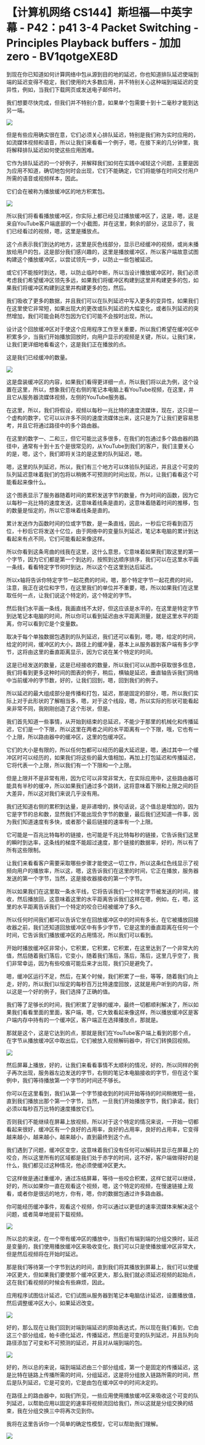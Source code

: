 # 【计算机网络 CS144】斯坦福—中英字幕 - P42：p41 3-4 Packet Switching - Principles Playback buffers - 加加zero - BV1qotgeXE8D

到现在你已知道如何计算网络中包从源到目的地的延迟，你也知道排队延迟使端到端的延迟变得不稳定，我们使用的大多数应用，并不特别关心这种端到端延迟的变异性，例如，当我们下载网页或发送电子邮件时。

我们想要尽快完成，但我们并不特别介意，如果单个包需要十到十二毫秒才能到达另一端。

![](img/8d2a90c21d81104dda36314d817b6f64_1.png)

但是有些应用确实很在意，它们必须关心排队延迟，特别是我们称为实时应用的，如流媒体视频和语音，所以让我们来看看一个例子，嗯，在接下来的几分钟里，我将解释排队延迟如何使这些应用困难。

它作为排队延迟的一个好例子，并解释我们如何在实践中减轻这个问题，主要是因为应用不知道，确切地包何时会出现，它们不能确定，它们将能够在时间交付用户所需的语音或视频样本，因此。

它们会在被称为播放缓冲区的地方积累包。

![](img/8d2a90c21d81104dda36314d817b6f64_3.png)

所以我们将看看播放缓冲区，你实际上都已经见过播放缓冲区了，这是，嗯，这是来自YouTube客户端底部的一个小截图，并在这里，剩余的部分，这显示了，我们已经看过的视频，嗯，这里是播放点。

这个点表示我们到达的地方，这里是灰色线部分，显示已经缓冲的视频，或尚未播放给用户的包，这是部分我们感兴趣的，这里是播放缓冲区，所以客户端故意试图构建这个播放缓冲区，以尝试领先一步，以防止一些包被延迟。

或它们不能按时到达，嗯，以防止临时中断，所以当设计播放缓冲区时，我们必须考虑我们希望缓冲区领先多远，如果我们将缓冲区构建到这里并构建更多的包，如果我们将缓冲区构建到这里并构建更多的包，然后。

我们吸收了更多的数据，并且我们可以在队列延迟中写入更多的变异性，如果我们在这里使它非常短，如果出现大的更改或队列延迟的大幅变化，或者队列延迟的突然增加，我们可能会耗尽包因为它们可能不会按时出现，所以。

设计这个回放缓冲区对于使这个应用程序工作至关重要，所以我们希望在缓冲区中积累多少，当我们开始播放回放时，向用户显示的视频是关键，所以，让我们来，让我们更详细地看看这个，这是我们正在播放的点。

这是我们已经缓冲的数量。

![](img/8d2a90c21d81104dda36314d817b6f64_5.png)

这是盘装缓冲区的内容，如果我们看得更详细一点，所以我们将以此为例，这个设置在这里，所以，想象我们在右侧的笔记本电脑上看YouTube视频，在这里，并且它从服务器流媒体视频，左侧的YouTube服务器。

在这里，所以，我们将假设，视频以每秒一兆比特的速度流媒体，现在，这只是一个虚构的数字，它可以以许多不同的速度流媒体出来，这只是为了让我们更容易思考，并且它将通过路径中的多个路由器。

在这里的数字一、二和三，但它可能比这多很多，在我们的包通过多个路由器的路径中，通常有十到十五个是很常见的，从YouTube到我们的客户，我们主要关心的是，嗯，这个，我们即将关注的是这里的队列延迟，嗯。

嗯，这里的队列延迟，所以，我们有三个地方可以体验队列延迟，并且这个可变的队列延迟意味着我们的包将以稍微不可预测的时间出现，所以，让我们看看这个可能看起来像什么。

这个图表显示了服务器随着时间的累积发送字节的数量，作为时间的函数，因为它以每秒一兆比特的速度发送，这意味着线条是直的，这意味着随着时间的推移，包的数量是恒定的，所以它意味着线条是直的。

累计发送作为函数时间的位或字节数，是一条直线，因此，一秒后它将看到百万位，十秒后它将发送十亿位，由于网络中的变量队列延迟，笔记本电脑的累计到达看起来有点不同，它们可能看起来像这样。

所以你看到这条弯曲的线我在这里，这什么意思，它意味着如果我们取这里的第一个字节，因为它们都是第一个到达的，按照到达顺序排序，我们可以在这里水平画一条线，看看特定字节何时到达，所以这个在这里到达后延迟。

所以x轴将告诉你特定字节一起花费的时间，嗯，那个特定字节一起花费的时间，注意，我正在说位和字节，在这里我们的单位并不重要，嗯，所以如果我们在这里取任何一点，让我们说这个特定的，这个特定的字节。

然后我们水平画一条线，我画直线不太好，但这应该是水平的，在这里是特定字节到达笔记本电脑的时间，所以你可以看到延迟由水平距离测量，就是这里水平的距离，你可以看到它是个变量数。

取决于每个单独数据包遇到的队列延迟，我们还可以看到，嗯，嗯，给定的时间，给定的时间，缓冲区的大小，路径上的缓冲量，基本上从服务器到客户端有多少字节，这将由这里的垂直距离显示，因为它说在某个特定的时间。

这是已经发送的数量，这是已经接收的数量，所以我们可以从图中获取很多信息，我们将看到更多这种时间的图表的例子，稍后，横轴是延迟，垂直轴告诉我们网络中当前缓冲的字节数，好的，让我们回到，嗯，回到我们的例子。

所以延迟的最大组成部分是传播和打包，延迟，那是固定的部分，嗯，所以我们实际上对于此形状的了解相当多，嗯，对于这个线段，嗯，所以实际的形状可能看起来非常不同，我刚刚创造了这个形状，但是。

我们首先知道一些事情，从开始到结束的总延迟，不能少于那里的机械化和传播延迟，它们是一个下限，所以这里在两者之间的水平距离有一个下限，哦，它也有一个上限，所以路由器中的缓冲区，这里的包缓冲区。

它们的大小是有限的，所以任何包都可以经历的最大延迟是，嗯，通过其中一个缓冲区时可以经历的，如果我们将这些的最大值相加，再加上打包延迟和传播延迟，它将代表一个上限，所以我们有一个下限和一个上限。

但是上限并不是非常有用，因为它可以非常非常大，在实际应用中，这些路由器可能具有半秒的缓冲，所以如果我们通过多个跳转，这将意味着下限和上限之间的巨大差异，所以这对我们来说几乎没有用。

我们还知道右侧的累积到达量，是非递增的，换句话说，这个值总是增加的，因为它是字节的总和数，显然我们不能出现负字节的数量，最后我们还知道一件事，因为我们知道速度有多快，或者那个最后链接的速率有一个上限。

它可能是一百兆比特每秒的链接，也可能是千兆比特每秒的链接，它告诉我们这里的瞬时到达率，这条线的梯度不能超过速度，那个链接的数据率，好的，所以有了所有这些限制。

让我们来看看客户需要采取哪些步骤才能使这一切工作，所以这条红色线显示了视频向用户的播放率，所以这，嗯，这告诉我们在这里的时间，它正在播放，服务器发送的第一个字节，当然，这是接收器接收的第一个字节。

所以如果我们在这里取一条水平线，它将告诉我们一个特定字节被发送的时间，接收，然后播放回，这意味着这里的水平距离告诉我们这样在嗯，例如，在，嗯，这里的水平距离告诉我们一个特定的咬合已经被缓冲了多久。

所以任何时间我们都可以告诉它坐在回放缓冲区中的时间有多长，在它被播放回接收器之前，我们还知道回放缓冲区中有多少字节，它是这里的垂直距离在任何一个时间，它告诉我们播放缓冲区的占用情况，所以我们可以看到。

开始时播放缓冲区非常小，它积累，它积累，它积累，在这里达到了一个非常大的值，然后随着我们落后，它变小，随着我们落后，落后，落后，这里几乎空了，我们非常幸运，因为有些咬痕可能后来才出现，我们只是避免了。

嗯，缓冲区运行不足，然后，在某个时候，我们积累了一些，等等，随着我们向上走，好的，所以我们以恒定的每秒百万比特速度回放，这就是用户听到的内容，所以这是一个好的例子，我们选择了正确的值。

我们等了足够长的时间，我们积累了足够的缓冲，最终一切都顺利解决了，所以如果我们看看里面的里面，客户端，嗯，它大致看起来像这样，所以播放缓冲区是客户端内存中持有的一个缓冲区，客户端正在选择播放点，那就是。

那就是这个，这是它达到的点，那就是我们在YouTube客户端上看到的那个点，在字节从播放缓冲区中取出后，它们被放入视频解码器中，将它们转换回视频。



![](img/8d2a90c21d81104dda36314d817b6f64_7.png)

然后屏幕上播放，好的，让我们来看看事情不太顺利的情况，好的，所以同样的例子再次出现，服务器左边发送的字节，右侧的笔记本电脑接收的字节，但在这个案例中，我们等待播放第一个字节的时间还不够长。

你可以在这里看到，我们从第一个字节接收到的时间开始等待的时间稍微短一些，直到我们播放出那个第一个字节，当然，一旦我们开始播放字节，我们承诺，我们必须以每秒百万比特的速度播放它们。

否则我们不能继续在屏幕上放视频，所以对于这个特定的情况来说，一开始一切都看起来很好，缓冲区有一个良好的占用率，良好的占用率，良好的占用率，它变得越来越小，越来越小，越来越小，直到最终到这个点。

我们遇到了问题，缓冲区变空，这意味着我们没有任何可以解码并显示在屏幕上的咬合，所以这里所有的区域都是我们处于赤字的时间，这不好，客户端做得好的是什么，我们都见过这种情况，他必须使缓冲区更大。

它这样做是通过重缓冲，通过冻结屏幕，等待一些咬合积累，这样它就可以继续，好的，所以如果你一直在观看这个视频，嗯，这个特定的视频，在慢速链接上观看，或者你是很远的地方，你有，嗯，你的数据包通过许多路由器。

你可能经历缓冲事件，观看这个视频，你可以通过以更低的速率流媒体来解决这个问题，或者简单地提前下载视频。



![](img/8d2a90c21d81104dda36314d817b6f64_9.png)

所以总的来说，在一个带有缓冲区的播放中，当我们有端到端的分组交换时，延迟是变量的，我们使用播放缓冲区来吸收变化，我们可以只是使播放缓冲区非常大，但是然后视频将在开始时延迟。

那是我们等待第一个字节到达的时间，直到我们将其播放到屏幕上，我们可以使缓冲区更大，但如果我们要使那个缓冲区更大，那么我们就必须延迟视频的起始点，这在我们看视频的时候会有些麻烦，因此。

应用程序试图估计延迟，它们试图从服务器到笔记本电脑估计延迟，设置播放值，然后调整缓冲区大小，如果延迟改变。



![](img/8d2a90c21d81104dda36314d817b6f64_11.png)

好的，那么现在让我们回到对端到端延迟的原始表达式，所以现在我们看到，它由这三个部分组成，帕卡德化延迟，传播延迟，然后是可变的队列延迟，并且队列向路径添加了可变和不可预测的延迟，并且对从端到端的包。



![](img/8d2a90c21d81104dda36314d817b6f64_13.png)

好的，所以总的来说，端到端延迟由三个部分组成，第一个是固定的传播延迟，这是比特在链路上传播所需的时间，分组延迟，这是将分组放入链路所需的时间，然后是队列延迟，它是可变的，它是由包在缓冲区中的时间决定的。

在路径上的路由器中，如我们所见，一些应用使用播放缓冲区来吸收这个可变的队列延迟，以帮助应用以固定的速率将视频流回给我们，所以这就是分组交换的结束，我在分组交换三中将再次见到你。

我将在这里告诉你一个简单的确定性模型，它可以帮助我们理解。

![](img/8d2a90c21d81104dda36314d817b6f64_15.png)